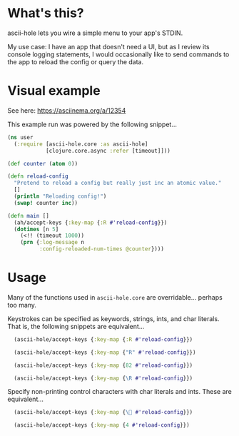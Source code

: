 # What's this?

ascii-hole lets you wire a simple menu to your app's STDIN.

My use case: I have an app that doesn't need a UI, but as I review its console logging statements, I would occasionally like to send commands to the app to reload the config or query the data.

# Visual example

See here: https://asciinema.org/a/12354

This example run was powered by the following snippet...

```clojure
(ns user
  (:require [ascii-hole.core :as ascii-hole]
            [clojure.core.async :refer [timeout]]))

(def counter (atom 0))

(defn reload-config
  "Pretend to reload a config but really just inc an atomic value."
  []
  (println "Reloading config!")
  (swap! counter inc))

(defn main []
  (ah/accept-keys {:key-map {:R #'reload-config}})
  (dotimes [n 5]
    (<!! (timeout 1000))
    (prn {:log-message n
          :config-reloaded-num-times @counter})))
```

# Usage
Many of the functions used in `ascii-hole.core` are overridable... perhaps too many.

Keystrokes can be specified as keywords, strings, ints, and char literals.
That is, the following snippets are equivalent...

```clojure
  (ascii-hole/accept-keys {:key-map {:R #'reload-config}})
```
```clojure
  (ascii-hole/accept-keys {:key-map {"R" #'reload-config}})
```
```clojure
  (ascii-hole/accept-keys {:key-map {82 #'reload-config}})
```
```clojure
  (ascii-hole/accept-keys {:key-map {\R #'reload-config}})
```

Specify non-printing control characters with char literals and ints.
These are equivalent...

```clojure
  (ascii-hole/accept-keys {:key-map {\ #'reload-config}})
```
```clojure
  (ascii-hole/accept-keys {:key-map {4 #'reload-config}})
```


